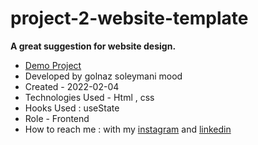 # project-2-website-template
**A great suggestion for website design.**
- [Demo Project]()
- Developed by golnaz soleymani mood
- Created - 2022-02-04
- Technologies Used - Html , css
- Hooks Used : useState 
- Role - Frontend
- How to reach me : with my [instagram](https://www.instagram.com/soleymani_golnaz_web) and [linkedin](https://www.linkedin.com/in/golnaz-soleymani-mood)
